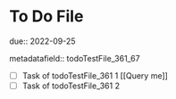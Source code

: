 # To Do File

due:: 2022-09-25

metadatafield:: todoTestFile_361\_67

- [ ] Task of todoTestFile_361 1 [[Query me]]
- [ ] Task of todoTestFile_361 2
